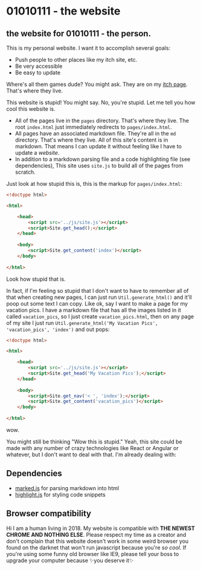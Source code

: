 # 01010111 - the website

## the website for 01010111 - the person.

This is my personal website. I want it to accomplish several goals:

- Push people to other places like my itch site, etc.
- Be very accessible
- Be easy to update

Where's all them games dude? You might ask. They are on my [itch page](http://01010111.itch.io). That's where they live.

This website is stupid! You might say. No, you're stupid. Let me tell you how cool this website is.

- All of the pages live in the `pages` directory. That's where they live. The root `index.html` just immediately redirects to `pages/index.html`.
- All pages have an associated markdown file. They're all in the `md` directory. That's where they live. All of this site's content is in markdown. That means I can update it without feeling like I have to update a _website_.
- In addition to a markdown parsing file and a code highlighting file (see dependencies), This site uses `site.js` to build all of the pages from scratch.

Just look at how stupid this is, this is the markup for `pages/index.html`:

```html
<!doctype html>

<html>

    <head>
		<script src='../js/site.js'></script>
		<script>Site.get_head();</script>
	</head>
	
    <body>
		<script>Site.get_content('index')</script>
	</body>
	
</html>
```

Look how stupid that is.

In fact, if I'm feeling so stupid that I don't want to have to remember all of that when creating new pages, I can just run `Util.generate_html()` and it'll poop out some text I can copy. Like ok, say I want to make a page for my vacation pics. I have a markdown file that has all the images listed in it called `vacation_pics`, so I just create `vacation_pics.html`, then on any page of my site I just run `Util.generate_html('My Vacation Pics', 'vacation_pics', 'index')` and out pops:

```html
<!doctype html>

<html>

	<head>
		<script src='../js/site.js'></script>
		<script>Site.get_head('My Vacation Pics');</script>
	</head>
	
	<body>
		<script>Site.get_nav('< ', 'index');</script>
		<script>Site.get_content('vacation_pics')</script>
	</body>
	
</html>
```

wow.

You might still be thinking "Wow this is stupid." Yeah, this site could be made with any number of crazy technologies like React or Angular or whatever, but I don't want to deal with that. I'm already dealing with:

## Dependencies

- [marked.js](https://github.com/markedjs/marked) for parsing markdown into html
- [highlight.js](https://highlightjs.org/) for styling code snippets

## Browser compatibility

Hi I am a human living in 2018. My website is compatible with **THE NEWEST CHROME AND NOTHING ELSE**. Please respect my time as a creator and don't complain that this website doesn't work in some weird browser you found on the darknet that won't run javascript because you're _so cool_. If you're using some funny old browser like IE9, please tell your boss to upgrade your computer because ✨you deserve it✨